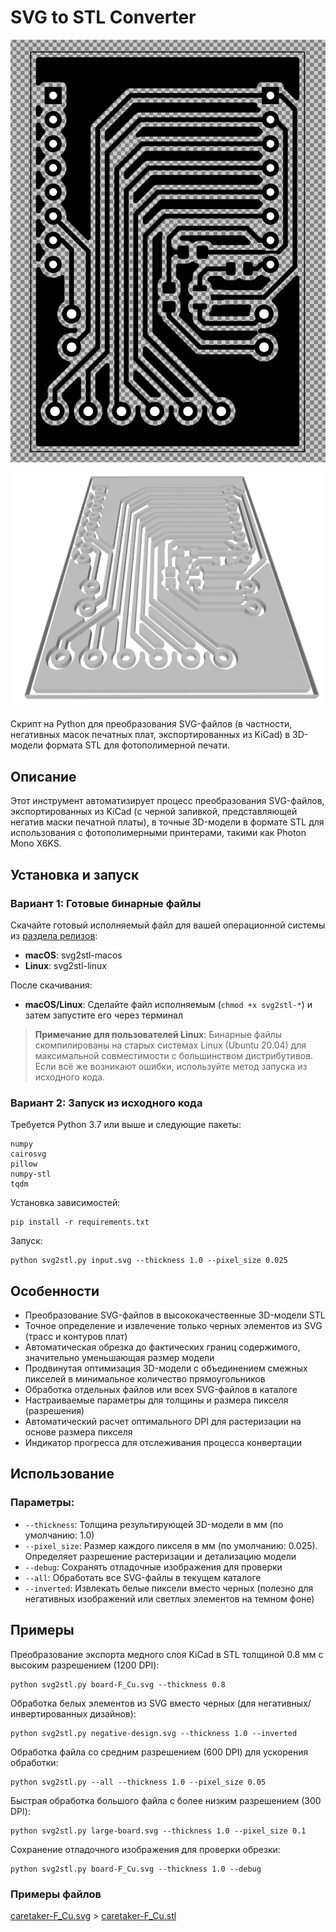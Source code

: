 # SVG to STL Converter

![2025-04-02_20-06](screens/2025-04-02_20-06.png)

![2025-04-02_20-05](screens/2025-04-02_20-05.png)

Скрипт на Python для преобразования SVG-файлов (в частности, негативных масок печатных плат, экспортированных из KiCad) в 3D-модели формата STL для фотополимерной печати.

## Описание

Этот инструмент автоматизирует процесс преобразования SVG-файлов, экспортированных из KiCad (с черной заливкой, представляющей негатив маски печатной платы), в точные 3D-модели в формате STL для использования с фотополимерными принтерами, такими как Photon Mono X6KS.

## Установка и запуск

### Вариант 1: Готовые бинарные файлы

Скачайте готовый исполняемый файл для вашей операционной системы из [раздела релизов](https://github.com/YOURNAME/svg-to-stl/releases):

- **macOS**: svg2stl-macos
- **Linux**: svg2stl-linux

После скачивания:
- **macOS/Linux**: Сделайте файл исполняемым (`chmod +x svg2stl-*`) и затем запустите его через терминал

> **Примечание для пользователей Linux**: Бинарные файлы скомпилированы на старых системах Linux (Ubuntu 20.04) для максимальной совместимости с большинством дистрибутивов. Если всё же возникают ошибки, используйте метод запуска из исходного кода.

### Вариант 2: Запуск из исходного кода

Требуется Python 3.7 или выше и следующие пакеты:
```
numpy
cairosvg
pillow
numpy-stl
tqdm
```

Установка зависимостей:
```
pip install -r requirements.txt
```

Запуск:
```
python svg2stl.py input.svg --thickness 1.0 --pixel_size 0.025
```

## Особенности

- Преобразование SVG-файлов в высококачественные 3D-модели STL
- Точное определение и извлечение только черных элементов из SVG (трасс и контуров плат)
- Автоматическая обрезка до фактических границ содержимого, значительно уменьшающая размер модели
- Продвинутая оптимизация 3D-модели с объединением смежных пикселей в минимальное количество прямоугольников
- Обработка отдельных файлов или всех SVG-файлов в каталоге
- Настраиваемые параметры для толщины и размера пикселя (разрешения)
- Автоматический расчет оптимального DPI для растеризации на основе размера пикселя
- Индикатор прогресса для отслеживания процесса конвертации

## Использование

### Параметры:

- `--thickness`: Толщина результирующей 3D-модели в мм (по умолчанию: 1.0)
- `--pixel_size`: Размер каждого пикселя в мм (по умолчанию: 0.025). Определяет разрешение растеризации и детализацию модели
- `--debug`: Сохранять отладочные изображения для проверки
- `--all`: Обработать все SVG-файлы в текущем каталоге
- `--inverted`: Извлекать белые пиксели вместо черных (полезно для негативных изображений или светлых элементов на темном фоне)


## Примеры

Преобразование экспорта медного слоя KiCad в STL толщиной 0.8 мм с высоким разрешением (1200 DPI):
```
python svg2stl.py board-F_Cu.svg --thickness 0.8
```

Обработка белых элементов из SVG вместо черных (для негативных/инвертированных дизайнов):
```
python svg2stl.py negative-design.svg --thickness 1.0 --inverted
```

Обработка файла со средним разрешением (600 DPI) для ускорения обработки:
```
python svg2stl.py --all --thickness 1.0 --pixel_size 0.05
```

Быстрая обработка большого файла с более низким разрешением (300 DPI):
```
python svg2stl.py large-board.svg --thickness 1.0 --pixel_size 0.1
```

Сохранение отладочного изображения для проверки обрезки:
```
python svg2stl.py board-F_Cu.svg --thickness 1.0 --debug
```

### Примеры файлов

[caretaker-F_Cu.svg](caretaker-F_Cu.svg) > [caretaker-F_Cu.stl](caretaker-F_Cu.stl)